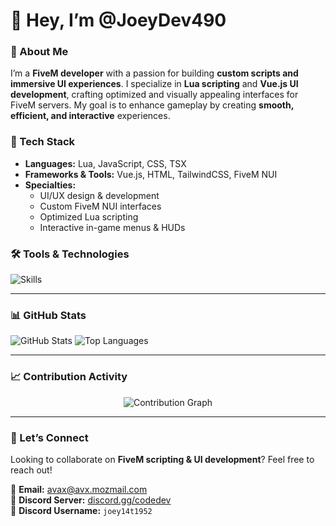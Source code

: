 # 👋 Hey, I’m @JoeyDev490  

### 🚀 About Me  
I’m a **FiveM developer** with a passion for building **custom scripts and immersive UI experiences**. I specialize in **Lua scripting** and **Vue.js UI development**, crafting optimized and visually appealing interfaces for FiveM servers. My goal is to enhance gameplay by creating **smooth, efficient, and interactive** experiences.  

### 🔧 Tech Stack  
- **Languages:** Lua, JavaScript, CSS, TSX  
- **Frameworks & Tools:** Vue.js, HTML, TailwindCSS, FiveM NUI  
- **Specialties:**  
  - UI/UX design & development  
  - Custom FiveM NUI interfaces  
  - Optimized Lua scripting  
  - Interactive in-game menus & HUDs  

### 🛠️ Tools & Technologies  
<p align="left">
  <img src="https://skillicons.dev/icons?i=lua,js,vue,css,html,github,vscode,figma,discord" alt="Skills" />
</p>  

---

### 📊 GitHub Stats  
<p align="left">
  <img src="https://github-readme-stats.vercel.app/api?username=JoeyDev490&show_icons=true&theme=green" alt="GitHub Stats" />
  <img src="https://github-readme-stats.vercel.app/api/top-langs/?username=JoeyDev490&layout=compact&theme=green" alt="Top Languages" />
</p>  

---

### 📈 Contribution Activity  
<p align="center">
  <img src="https://github-readme-activity-graph.vercel.app/graph?username=JoeyDev490&theme=github-dark&bg_color=0d1117&color=00ff00&line=00ff00&point=00ff00&hide_border=true" alt="Contribution Graph" />
</p>  

---

### 🤝 Let’s Connect  
Looking to collaborate on **FiveM scripting & UI development**? Feel free to reach out!  

📩 **Email:** [avax@avx.mozmail.com](mailto:avax@avx.mozmail.com)  
💬 **Discord Server:** [discord.gg/codedev](https://discord.gg/codedev)  
👤 **Discord Username:** `joey14t1952`
